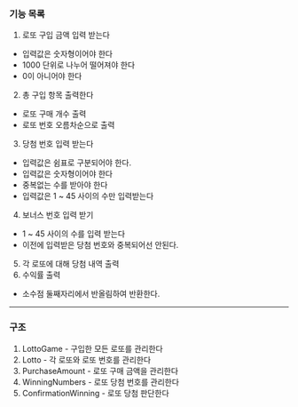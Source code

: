 ### 기능 목록
1. 로또 구입 금액 입력 받는다
- 입력값은 숫자형이어야 한다
- 1000 단위로 나누어 떨어져야 한다
- 0이 아니어야 한다
2. 총 구입 항목 출력한다
- 로또 구매 개수 출력
- 로또 번호 오름차순으로 출력
3. 당첨 번호 입력 받는다
- 입력값은 쉼표로 구분되어야 한다.
- 입력값은 숫자형이어야 한다
- 중복없는 수를 받아야 한다
- 입력값은 1 ~ 45 사이의 수만 입력받는다
4. 보너스 번호 입력 받기
- 1 ~ 45 사이의 수를 입력 받는다
- 이전에 입력받은 당첨 번호와 중복되어선 안된다.
5. 각 로또에 대해 당첨 내역 출력
6. 수익률 출력
- 소수점 둘째자리에서 반올림하여 반환한다.

---

### 구조
1. LottoGame - 구입한 모든 로또를 관리한다
2. Lotto - 각 로또와 로또 번호를 관리한다
3. PurchaseAmount - 로또 구매 금액을 관리한다
4. WinningNumbers - 로또 당첨 번호를 관리한다
5. ConfirmationWinning - 로또 당첨 판단한다
